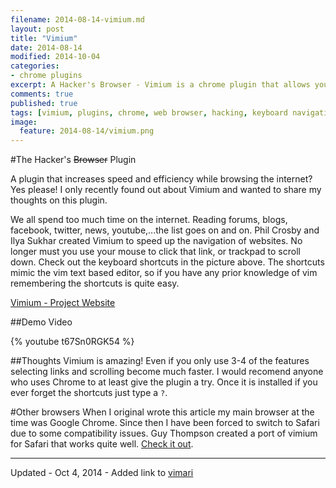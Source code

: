 ```yaml
---
filename: 2014-08-14-vimium.md
layout: post
title: "Vimium"
date: 2014-08-14
modified: 2014-10-04
categories: 
- chrome plugins
excerpt: A Hacker's Browser - Vimium is a chrome plugin that allows you to navigate the web using your keyboard.
comments: true
published: true
tags: [vimium, plugins, chrome, web browser, hacking, keyboard navigation]
image:
  feature: 2014-08-14/vimium.png
---
```


#The Hacker's <s>Browser</s> Plugin

A plugin that increases speed and efficiency while browsing the internet? Yes please! I only recently found out about Vimium and wanted to share my thoughts on this plugin. 

We all spend too much time on the internet. Reading forums, blogs, facebook, twitter, news, youtube,...the list goes on and on. Phil Crosby and Ilya Sukhar created Vimium to speed up the navigation of websites. No longer must you use your mouse to click that link, or trackpad to scroll down. Check out the keyboard shortcuts in the picture above. The shortcuts mimic the vim text based editor, so if you have any prior knowledge of vim remembering the shortcuts is quite easy.



[Vimium - Project Website](http://vimium.github.io/)



##Demo Video

{% youtube t67Sn0RGK54 %}

##Thoughts
Vimium is amazing! Even if you only use 3-4 of the features selecting links and scrolling become much faster. I would recomend anyone who uses Chrome to at least give the plugin a try. Once it is installed if you ever forget the shortcuts just type a ``?``.

#Other browsers 
When I original wrote this article my main browser at the time was Google Chrome. Since then I have been forced to switch to Safari due to some compatibility issues. Guy Thompson created a port of vimium for Safari that works quite well. [Check it out](https://github.com/guyht/vimari).

---

Updated - Oct 4, 2014 - Added link to [vimari](https://github.com/guyht/vimari)
